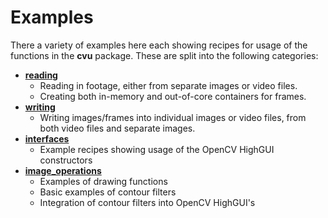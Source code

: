 # Examples

There a variety of examples here each showing recipes for usage of the functions in the **cvu** package. These are split into the following categories:

* [**reading**](https://github.com/EmbryoPhenomics/cvu/tree/main/examples/reading)
	* Reading in footage, either from separate images or video files. 
	* Creating both in-memory and out-of-core containers for frames.
* [**writing**](https://github.com/EmbryoPhenomics/cvu/tree/main/examples/writing)
	* Writing images/frames into individual images or video files, from both video files and separate images.
* [**interfaces**](https://github.com/EmbryoPhenomics/cvu/tree/main/examples/interfaces)
	* Example recipes showing usage of the OpenCV HighGUI constructors
* [**image_operations**](https://github.com/EmbryoPhenomics/cvu/tree/main/examples/image_operations)
	* Examples of drawing functions
	* Basic examples of contour filters
	* Integration of contour filters into OpenCV HighGUI's
